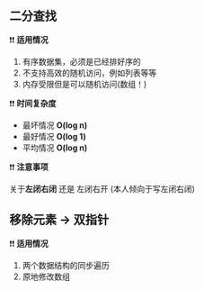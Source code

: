## 二分查找

❗️❗️ **适用情况**
1. 有序数据集，必须是已经排好序的
2. 不支持高效的随机访问，例如列表等等
3. 内存受限但是可以随机访问(数组！)

❗️❗️ **时间复杂度**

* 最坏情况 **O(log n)**
* 最好情况 **O(log 1)**
* 平均情况 **O(log n)**

❗️❗️ **注意事项**

关于**左闭右闭** 还是 左闭右开  (本人倾向于写左闭右闭)


## 移除元素 -> 双指针

❗️❗️ **适用情况**

1. 两个数据结构的同步遍历
2. 原地修改数组
